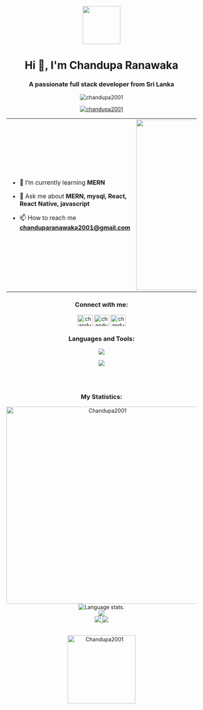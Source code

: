 <p align="center" ><img  src = "https://github.com/7oSkaaa/7oSkaaa/blob/main/Images/about_me.gif?raw=true" width = 100px></p>
<h1 align="center">Hi 👋, I'm Chandupa Ranawaka</h1>
<h3 align="center">A passionate full stack developer from Sri Lanka</h3>

<p align="center"> <img src="https://komarev.com/ghpvc/?username=chandupa2001&label=Profile%20views&color=0e75b6&style=flat" alt="chandupa2001" /> </p>

<p align="center"> <a href="https://github.com/ryo-ma/github-profile-trophy"><img src="https://github-profile-trophy.vercel.app/?username=chandupa2001" alt="chandupa2001" /></a> </p>

<table align="center">
<tr border="none">
<td width="50%" align="left">
  
- 🌱 I’m currently learning **MERN**
- 💬 Ask me about **MERN, mysql, React, React Native, javascript**

- 📫 How to reach me **chanduparanawaka2001@gmail.com**

</td>
<td width="50%" align="center">

  <img align="center" alt="Coding" width="450" src="https://repository-images.githubusercontent.com/588181932/e36ec678-7984-4cdd-8e4c-a3932772ff8e">

  
  </td>
</tr>
</table>

<h3 align="center"> 
   <a target="_blank">
  </a>Connect with me:</h3>
 
<p align="center">
<a href="https://www.linkedin.com/in/chandupa-ranawaka-1502a1249/" target="blank"><img align="center" src="https://raw.githubusercontent.com/rahuldkjain/github-profile-readme-generator/master/src/images/icons/Social/linked-in-alt.svg" alt="chandupa ranawaka" height="30" width="40" /></a>
<a href="https://www.facebook.com/chandupa.ranawaka/" target="blank"><img align="center" src="https://raw.githubusercontent.com/rahuldkjain/github-profile-readme-generator/master/src/images/icons/Social/facebook.svg" alt="chandupa ranawaka" height="30" width="40" /></a>
<a href="https://www.instagram.com/__c_h_a_n_e__/?next=%2F" target="blank"><img align="center" src="https://raw.githubusercontent.com/rahuldkjain/github-profile-readme-generator/master/src/images/icons/Social/instagram.svg" alt="chandupa ranawaka" height="30" width="40" /></a>
</p>
<p align="left">
</p>

<h3 align="center">Languages and Tools:</h3>
<p align="center">
  <a href="https://skillicons.dev">
    <img src="https://skillicons.dev/icons?i=bootstrap,c,css,dart,figma,flutter,github,gradle,html,java,js,laravel,python,typescript" />
  </a>
</p>

<p align="center">
  <a href="https://skillicons.dev">
    <img src="https://skillicons.dev/icons?i=powershell,latex,mysql,mongo,nodejs,express,firebase,googlecloud,npm,php,postman,photoshop,react,vscode" />
  </a>
</p>
<br><br>

<h3 align="center">My Statistics:</h3>

<div align="center">
<a href="https://github.com/Chandupa2001"><img src="https://github-profile-summary-cards.vercel.app/api/cards/profile-details?username=Chandupa2001&theme=algolia&hide_border=true"  width="520" alt="Chandupa2001"/></a>

  <img src="https://github-readme-stats.vercel.app/api/top-langs/?username=Chandupa2001&layout=compact&theme=algolia" alt="Language stats.">
</div>

<div align="center">
  <a href="https://github.com/Nipuni102">
    <img src="https://github-readme-streak-stats.herokuapp.com?user=Chandupa2001&theme=algolia&hide_border=true&exclude_days=Sun" />
  </a>
  
</div>

<div align="center">
  <a href="https://github.com/Chandupa2001">
    <img src="http://github-profile-summary-cards.vercel.app/api/cards/stats?username=Chandupa2001&theme=algolia" />
    <img src="http://github-profile-summary-cards.vercel.app/api/cards/most-commit-language?username=Chandupa2001&theme=algolia" />
  </a>
</div><br>
<div align="center">
<p><img align="center" height="180em" src="https://github-readme-stats.vercel.app/api?username=Chandupa2001&show_icons=true&locale=en&theme=algolia" alt="Chandupa2001" /></p>
</div>
<div align="center">
<a href="https://github.com/Chandupa2001">


<br>


